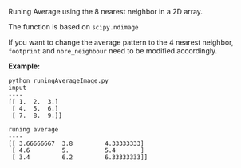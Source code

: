 Runing Average using the 8 nearest neighbor in a 2D array.

The function is based on `scipy.ndimage`

If you want to change the average pattern to the 4 nearest neighbor, 
`footprint` and `nbre_neighbour` need to be modified accordingly. 

**Example:**

	python runingAverageImage.py 
	input
	----
	[[ 1.  2.  3.]
	 [ 4.  5.  6.]
	 [ 7.  8.  9.]]

	runing average
	----
	[[ 3.66666667  3.8         4.33333333]
	 [ 4.6         5.          5.4       ]
	 [ 3.4         6.2         6.33333333]]

